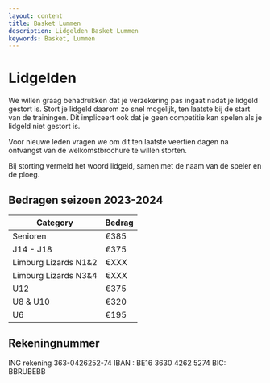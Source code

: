 ```yaml
---
layout: content
title: Basket Lummen
description: Lidgelden Basket Lummen
keywords: Basket, Lummen
---
```


# Lidgelden

We willen graag benadrukken dat je verzekering pas ingaat nadat je lidgeld gestort is. Stort je lidgeld daarom zo snel mogelijk, ten laatste bij de start van de trainingen. Dit impliceert ook dat je geen competitie kan spelen als je lidgeld niet gestort is.

Voor nieuwe leden vragen we om dit ten laatste veertien dagen na ontvangst van de welkomstbrochure te willen storten.

Bij storting vermeld het woord lidgeld, samen met de naam van de speler en de ploeg.

## Bedragen seizoen 2023-2024

| Category                    | Bedrag  |
|-----------------------------|---------|
| Senioren                    | €385    |
| J14 - J18                   | €375    |
| Limburg Lizards N1&2        | €XXX    |
| Limburg Lizards N3&4        | €XXX    |
| U12                         | €375    |
| U8 & U10                    | €320    |
| U6                          | €195    |

## Rekeningnummer

ING rekening 363-0426252-74 
IBAN : BE16 3630 4262 5274
BIC: BBRUBEBB
